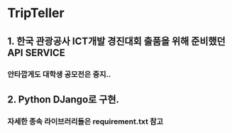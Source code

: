 # TripTeller
## 1. 한국 관광공사 ICT개발 경진대회 출품을 위해 준비했던 API SERVICE
### 안타깝게도 대학생 공모전은 중지..

## 2. Python DJango로 구현.
### 자세한 종속 라이브러리들은 requirement.txt 참고
